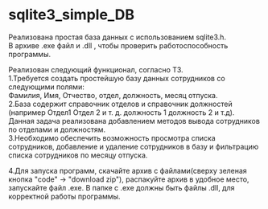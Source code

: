 # sqlite3_simple_DB

Реализована простая база данных с использованием sqlite3.h.  
В архиве .exe файл и .dll , чтобы проверить работоспособность программы.  

Реализован следующий функционал, согласно ТЗ.  
1.Требуется создать простейшую базу данных сотрудников со следующими полями:  
Фамилия, Имя, Отчество, отдел, должность, месяц отпуска.  
2.База содержит справочник отделов и справочник должностей (например Отдел1 Отдел 2 и т. д. должность 1 должность 2 и т.д).  
  Данная задача реализована добавлением методов вывода сотрудников по отделами и должностям.  
3.Необходимо обеспечить возможность просмотра списка сотрудников, добавление и удаление сотрудников в базу и фильтрацию списка сотрудников  по месяцу отпуска.  

4.Для запуска программ, скачайте архив с файлами(сверху зеленая кнопка "code" -> "download zip"), распакуйте архив в удобное место, запускайте файл .exe. В папке с .exe должны быть файлы .dll, для корректной работы программы.  
